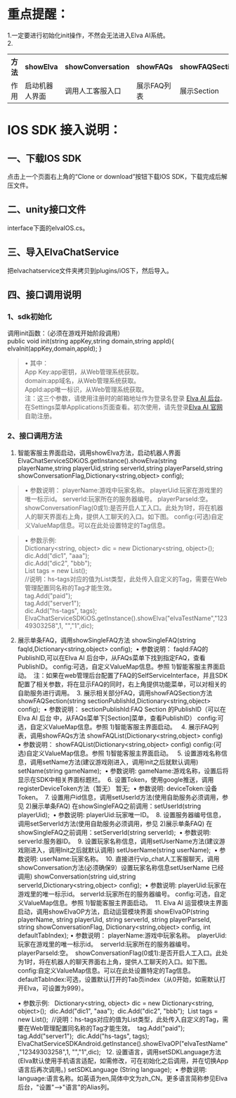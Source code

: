 # 重点提醒：<br />
1.一定要进行初始化init操作，不然会无法进入Elva AI系统。<br />
2.<div>
    <table border="0">
      <tr>
        <th>方法</th>
        <th>showElva</th>
        <th>showConversation</th>
        <th>showFAQs</th>
        <th>showFAQSection</th>
        <th>showSingleFAQ</th>
      </tr>
      <tr>
        <td>作用</td>
        <td>启动机器人界面</td>
        <td>调用人工客服入口</td>
        <td>展示FAQ列表</td>
        <td>展示Section</td>
        <td>展示单条FAQ</td>
      </tr>
    </table>
</div>

# IOS SDK 接入说明：<br />
## 一、下载IOS SDK <br />
点击上一个页面右上角的“Clone or download”按钮下载IOS SDK，下载完成后解压文件。<br />
## 二、unity接口文件 <br />
interface下面的elvaIOS.cs。<br />
## 三、导入ElvaChatService <br />
把elvachatservice文件夹拷贝到plugins/iOS下，然后导入。<br />      
## 四、接口调用说明 <br />
### 1、sdk初始化<br/>
调用init函数：（必须在游戏开始阶段调用） <br />
public void init(string appKey,string domain,string appId){
elvaInit(appKey,domain,appId);
} 
> •	其中： <br />
App Key:app密钥，从Web管理系统获取。 <br />
domain:app域名，从Web管理系统获取。 <br />
AppId:app唯一标识，从Web管理系统获取。 <br />
注：这三个参数，请使用注册时的邮箱地址作为登录名登录 [Elva AI 后台](https://aihelp.net/elva)。在Settings菜单Applications页面查看。初次使用，请先登录[Elva AI 官网](http://aihelp.net/index.html)自助注册。

### 2、接口调用方法

1.	智能客服主界面启动，调用showElva方法，启动机器人界面 ElvaChatServiceSDKiOS.getInstance().showElva(string playerName,string playerUid,string serverId,string playerParseId,string showConversationFlag,Dictionary<string,object> config);  
> •	参数说明：
playerName:游戏中玩家名称。 
playerUid:玩家在游戏里的唯一标示id。 
serverId:玩家所在的服务器编号。 
playerParseId:空。 
showConversationFlag(0或1):是否开启人工入口。此处为1时，将在机器人的聊天界面右上角，提供人工聊天的入口。如下图。 config:(可选)自定义ValueMap信息。可以在此处设置特定的Tag信息。

> •	参数示例:    <br />
Dictionary<string, object> dic = new Dictionary<string, object>();  <br />
dic.Add("dic1", "aaa");  <br />
dic.Add("dic2", "bbb");  <br />
List tags = new List();  <br />
//说明：hs-tags对应的值为List类型，此处传入自定义的Tag，需要在Web管理配置同名称的Tag才能生效。  <br />
tag.Add("paid");  <br />
tag.Add("server1");  <br />
dic.Add("hs-tags", tags);  <br />
ElvaChatServiceSDKiOS.getInstance().showElva("elvaTestName","12349303258",1, "","1",dic);  <br />

2.	展示单条FAQ，调用showSingleFAQ方法 showSingleFAQ(string faqId,Dictionary<string,object> config); 
	•	参数说明： faqId:FAQ的PublishID,可以在Elva AI 后台中，从FAQs菜单下找到指定FAQ，查看PublishID。 config:可选，自定义ValueMap信息。参照 1)智能客服主界面启动。  注：如果在web管理后台配置了FAQ的SelfServiceInterface，并且SDK配置了相关参数，将在显示FAQ的同时，右上角提供功能菜单，可以对相关的自助服务进行调用。 
	3.	展示相关部分FAQ，调用showFAQSection方法 showFAQSection(string sectionPublishId,Dictionary<string,object> config); 
	•	参数说明： sectionPublishId:FAQ Section 的PublishID（可以在Elva AI 后台 中，从FAQs菜单下[Section]菜单，查看PublishID） config:可选，自定义ValueMap信息。参照 1)智能客服主界面启动。  
	4.	展示FAQ列表，调用showFAQs方法 showFAQList(Dictionary<string,object> config) 
	•	参数说明： showFAQList(Dictionary<string,object> config) config:(可选)自定义ValueMap信息。参照 1)智能客服主界面启动。  
	5.	设置游戏名称信息，调用setName方法(建议游戏刚进入，调用Init之后就默认调用) setName(string gameName); 
	•	参数说明: gameName:游戏名称，设置后将显示在SDK中相关界面标题栏。 
	6.	设置Token，使用google推送，调用registerDeviceToken方法（暂无） 暂无; 
	•	参数说明: deviceToken:设备Token。 
	7.	设置用户id信息，调用setUserId方法(使用自助服务必须调用，参见 2)展示单条FAQ) 在showSingleFAQ之前调用：setUserId(string playerUid); 
	•	参数说明: playerUid:玩家唯一ID。 
	8.	设置服务器编号信息，调用setServerId方法(使用自助服务必须调用，参见 2)展示单条FAQ) 在showSingleFAQ之前调用：setServerId(string serverId); 
	•	参数说明: serverId:服务器ID。 
	9.	设置玩家名称信息，调用setUserName方法(建议游戏刚进入，调用Init之后就默认调用) setUserName(string userName); 
	•	参数说明: userName:玩家名称。 
	10.	直接进行vip_chat人工客服聊天，调用showConversation方法(必须确保9）设置玩家名称信息setUserName 已经调用) showConversation(string uid,string serverId,Dictionary<string,object> config); 
	•	参数说明: playerUid:玩家在游戏里的唯一标示id。 serverId:玩家所在的服务器编号。 config:可选，自定义ValueMap信息。参照 1)智能客服主界面启动。 
	11.	Elva AI 运营模块主界面启动，调用showElvaOP方法，启动运营模块界面 showElvaOP(string playerName, string playerUid, string serverId, string playerParseId, string showConversationFlag, Dictionary<string,object> config, int defaultTabIndex);
	•	参数说明： playerName:游戏中玩家名称。  playerUid:玩家在游戏里的唯一标示id。  serverId:玩家所在的服务器编号。  playerParseId:空。  showConversationFlag(0或1):是否开启人工入口。此处为1时，将在机器人的聊天界面右上角，提供人工聊天的入口。如下图。 config:自定义ValueMap信息。可以在此处设置特定的Tag信息。 defaultTabIndex:可选，设置默认打开的Tab页index（从0开始，如需默认打开Elva，可设置为999）。 

	•	参数示例:   Dictionary<string, object> dic = new Dictionary<string, object>();  dic.Add("dic1", "aaa");  dic.Add("dic2", "bbb");  List tags = new List();  //说明：hs-tags对应的值为List类型，此处传入自定义的Tag，需要在Web管理配置同名称的Tag才能生效。  tag.Add("paid");  tag.Add("server1");  dic.Add("hs-tags", tags);  ElvaChatServiceSDKAndroid.getInstance().showElvaOP("elvaTestName","12349303258",1, "","1",dic);  
	12.	设置语言，调用setSDKLanguage方法(Elva默认使用手机语言适配，如需修改，可在初始化之后调用，并在切换App语言后再次调用。) setSDKLanguage (String language); 
	•	参数说明: language:语言名称。如英语为en,简体中文为zh_CN。更多语言简称参见Elva后台，"设置"-->"语言"的Alias列。




